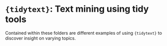 
# `{tidytext}`: Text mining using tidy tools

Contained within these folders are different examples of using
`{tidytext}` to discover insight on varying topics.

